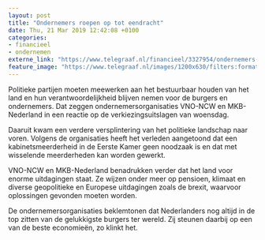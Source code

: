 ```yaml
---
layout: post
title: "Ondernemers roepen op tot eendracht"
date: Thu, 21 Mar 2019 12:42:08 +0100
categories: 
- financieel 
- ondernemen 
externe_link: "https://www.telegraaf.nl/financieel/3327954/ondernemers-roepen-op-tot-eendracht"
feature_image: "https://www.telegraaf.nl/images/1200x630/filters:format(jpeg):quality(80)/cdn-kiosk-api.telegraaf.nl/61100110-4bce-11e9-b150-0218eaf05005.jpg"
---
```


<p class="intro">Politieke partijen moeten meewerken aan het bestuurbaar houden van het land en hun verantwoordelijkheid blijven nemen voor de burgers en ondernemers. Dat zeggen ondernemersorganisaties VNO-NCW en MKB-Nederland in een reactie op de verkiezingsuitslagen van woensdag.</p> <p>Daaruit kwam een verdere versplintering van het politieke landschap naar voren. Volgens de organisaties heeft het verleden aangetoond dat een kabinetsmeerderheid in de Eerste Kamer geen noodzaak is en dat met wisselende meerderheden kan worden gewerkt.</p><p>VNO-NCW en MKB-Nederland benadrukken verder dat het land voor enorme uitdagingen staat. Ze wijzen onder meer op pensioen, klimaat en diverse geopolitieke en Europese uitdagingen zoals de brexit, waarvoor oplossingen gevonden moeten worden.</p><p>De ondernemersorganisaties beklemtonen dat Nederlanders nog altijd in de top zitten van de gelukkigste burgers ter wereld. Zij steunen daarbij op een van de beste economieën, zo klinkt het.</p>
